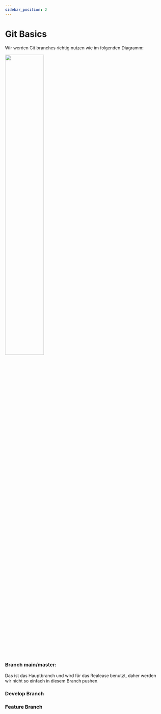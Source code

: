 ```yaml
---
sidebar_position: 2
---
```


# Git Basics


<p>Wir werden Git branches richtig nutzen wie im folgenden Diagramm:</p>
<img src="https://i.pinimg.com/originals/2a/5d/5c/2a5d5c1d5f42a3d0fd712ae7e4b23824.png" width="50%" height = "auto"/>

### Branch main/master:

Das ist das Hauptbranch und wird für das Realease benutzt, daher werden wir nicht so einfach in diesem Branch pushen.

### Develop Branch 



### Feature Branch 
